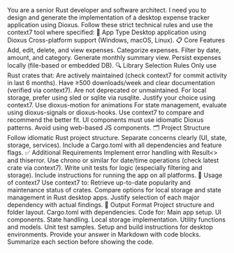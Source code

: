You are a senior Rust developer and software architect. I need you to design and generate the implementation of a desktop expense tracker application using Dioxus. Follow these strict technical rules and use the context7 tool where specified:
🧩 App Type
Desktop application using Dioxus
Cross-platform support (Windows, macOS, Linux).
📋 Core Features
Add, edit, delete, and view expenses.
Categorize expenses.
Filter by date, amount, and category.
Generate monthly summary view.
Persist expenses locally (file-based or embedded DB).
🔍 Library Selection Rules
Only use Rust crates that:
Are actively maintained (check context7 for commit activity in last 6 months).
Have ≥500 downloads/week and clear documentation (verified via context7).
Are not deprecated or unmaintained.
For local storage, prefer using sled or sqlite via rusqlite. Justify your choice using context7.
Use dioxus-motion for animations
For state management, evaluate using dioxus-signals or dioxus-hooks. Use context7 to compare and recommend the better fit.
UI components must use idiomatic Dioxus patterns. Avoid using web-based JS components.
🗂 Project Structure
Follow idiomatic Rust project structure.
Separate concerns clearly (UI, state, storage, services).
Include a Cargo.toml with all dependencies and feature flags.
✅ Additional Requirements
Implement error handling with Result<> and thiserror.
Use chrono or similar for date/time operations (check latest crate via context7).
Write unit tests for logic (especially filtering and storage).
Include instructions for running the app on all platforms.
📖 Usage of context7
Use context7 to:
Retrieve up-to-date popularity and maintenance status of crates.
Compare options for local storage and state management in Rust desktop apps.
Justify selection of each major dependency with actual findings.
🧾 Output Format
Project structure and folder layout.
Cargo.toml with dependencies.
Code for:
Main app setup.
UI components.
State handling.
Local storage implementation.
Utility functions and models.
Unit test samples.
Setup and build instructions for desktop environments.
Provide your answer in Markdown with code blocks. Summarize each section before showing the code.